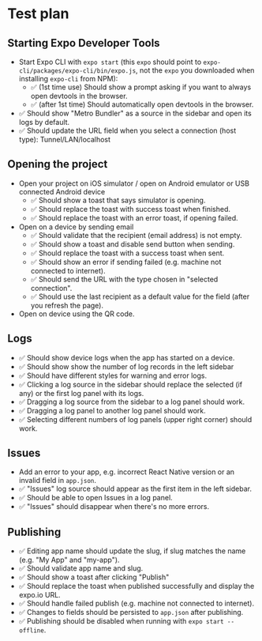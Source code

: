 # Test plan

## Starting Expo Developer Tools

- Start Expo CLI with `expo start` (this `expo` should point to `expo-cli/packages/expo-cli/bin/expo.js`, not the `expo` you downloaded when installing `expo-cli` from NPM):
  - ✅ (1st time use) Should show a prompt asking if you want to always open devtools in the browser.
  - ✅ (after 1st time) Should automatically open devtools in the browser.
- ✅ Should show "Metro Bundler" as a source in the sidebar and open its logs by default.
- ✅ Should update the URL field when you select a connection (host type): Tunnel/LAN/localhost

## Opening the project

- Open your project on iOS simulator / open on Android emulator or USB connected Android device
  - ✅ Should show a toast that says simulator is opening.
  - ✅ Should replace the toast with success toast when finished.
  - ✅ Should replace the toast with an error toast, if opening failed.
- Open on a device by sending email
  - ✅ Should validate that the recipient (email address) is not empty.
  - ✅ Should show a toast and disable send button when sending.
  - ✅ Should replace the toast with a success toast when sent.
  - ✅ Should show an error if sending failed (e.g. machine not connected to internet).
  - ✅ Should send the URL with the type chosen in "selected connection".
  - ✅ Should use the last recipient as a default value for the field (after you refresh the page).
- Open on device using the QR code.

## Logs

- ✅ Should show device logs when the app has started on a device.
- ✅ Should show show the number of log records in the left sidebar
- ✅ Should have different styles for warning and error logs.
- ✅ Clicking a log source in the sidebar should replace the selected (if any) or the first log panel with its logs.
- ✅ Dragging a log source from the sidebar to a log panel should work.
- ✅ Dragging a log panel to another log panel should work.
- ✅ Selecting different numbers of log panels (upper right corner) should work.

## Issues

- Add an error to your app, e.g. incorrect React Native version or an invalid field in `app.json`.
- ✅ "Issues" log source should appear as the first item in the left sidebar.
- ✅ Should be able to open Issues in a log panel.
- ✅ "Issues" should disappear when there's no more errors.

## Publishing

- ✅ Editing app name should update the slug, if slug matches the name (e.g. "My App" and "my-app").
- ✅ Should validate app name and slug.
- ✅ Should show a toast after clicking "Publish"
- ✅ Should replace the toast when published successfully and display the expo.io URL.
- ✅ Should handle failed publish (e.g. machine not connected to internet).
- ✅ Changes to fields should be persisted to `app.json` after publishing.
- ✅ Publishing should be disabled when running with `expo start --offline`.
